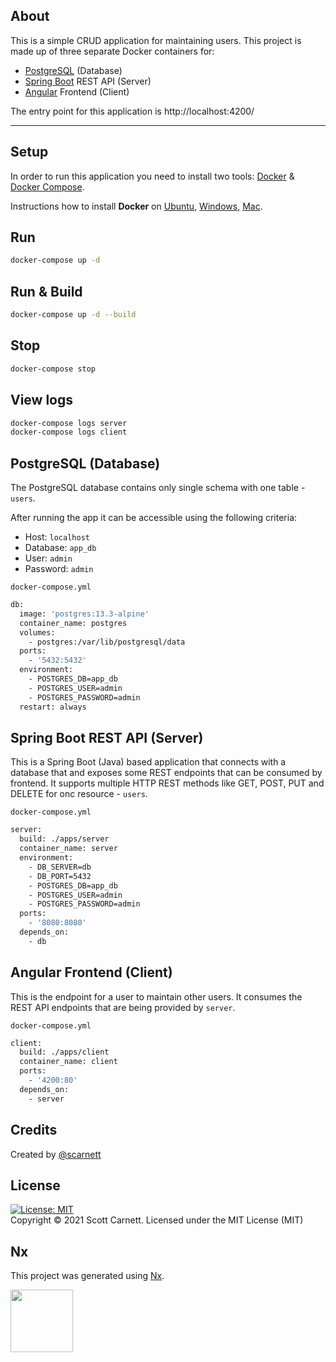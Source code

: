 ## About

This is a simple CRUD application for maintaining users. This project is made up of three separate Docker containers for:

* [PostgreSQL](https://www.postgresql.org/) (Database)
* [Spring Boot](https://spring.io/projects/spring-boot) REST API (Server)
* [Angular](https://angular.io/) Frontend (Client)

The entry point for this application is http://localhost:4200/

---

## Setup

In order to run this application you need to install two tools: [Docker](https://www.docker.com/) &amp; [Docker Compose](https://docs.docker.com/compose/).

Instructions how to install **Docker** on [Ubuntu](https://docs.docker.com/install/linux/docker-ce/ubuntu/), [Windows](https://docs.docker.com/docker-for-windows/install/), [Mac](https://docs.docker.com/docker-for-mac/install/).

## Run
```bash
docker-compose up -d
```

## Run & Build
```bash
docker-compose up -d --build
```

## Stop
```bash
docker-compose stop
```

## View logs
```bash
docker-compose logs server
docker-compose logs client
```

## PostgreSQL (Database)

The PostgreSQL database contains only single schema with one table - `users`.

After running the app it can be accessible using the following criteria:

* Host: `localhost`
* Database: `app_db`
* User: `admin`
* Password: `admin`

`docker-compose.yml`

```bash
db:
  image: 'postgres:13.3-alpine'
  container_name: postgres
  volumes:
    - postgres:/var/lib/postgresql/data
  ports:
    - '5432:5432'
  environment:
    - POSTGRES_DB=app_db
    - POSTGRES_USER=admin
    - POSTGRES_PASSWORD=admin
  restart: always
```

## Spring Boot REST API (Server)
This is a Spring Boot (Java) based application that connects with a database that and exposes some REST endpoints that can be consumed by frontend. It supports multiple HTTP REST methods like GET, POST, PUT and DELETE for onc resource - `users`.

`docker-compose.yml`

```bash
server:
  build: ./apps/server
  container_name: server
  environment:
    - DB_SERVER=db
    - DB_PORT=5432
    - POSTGRES_DB=app_db
    - POSTGRES_USER=admin
    - POSTGRES_PASSWORD=admin
  ports:
    - '8080:8080'
  depends_on:
    - db
```

## Angular Frontend (Client)

This is the endpoint for a user to maintain other users. It consumes the REST API endpoints that are being provided by `server`.

`docker-compose.yml`

```bash
client:
  build: ./apps/client
  container_name: client
  ports:
    - '4200:80'
  depends_on:
    - server
```

## Credits
Created by [@scarnett](https://github.com/scarnett/)

## License
[![License: MIT](https://img.shields.io/badge/License-MIT-yellow.svg)](https://opensource.org/licenses/MIT)  
Copyright &copy; 2021 Scott Carnett. Licensed under the MIT License (MIT)

## Nx
<p>This project was generated using <a href="https://nx.dev" target="_blank">Nx</a>.</p>
<img src="https://raw.githubusercontent.com/nrwl/nx/master/images/nx-logo.png" width="100" />